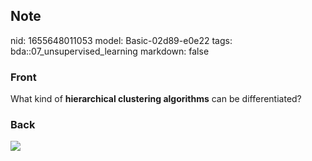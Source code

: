 ## Note
nid: 1655648011053
model: Basic-02d89-e0e22
tags: bda::07_unsupervised_learning
markdown: false

### Front
What kind of <b>hierarchical clustering algorithms</b> can be
differentiated?

### Back
<img src="paste-4aed158e90e876cd646dc992228c424f6e7bfec5.jpg">
